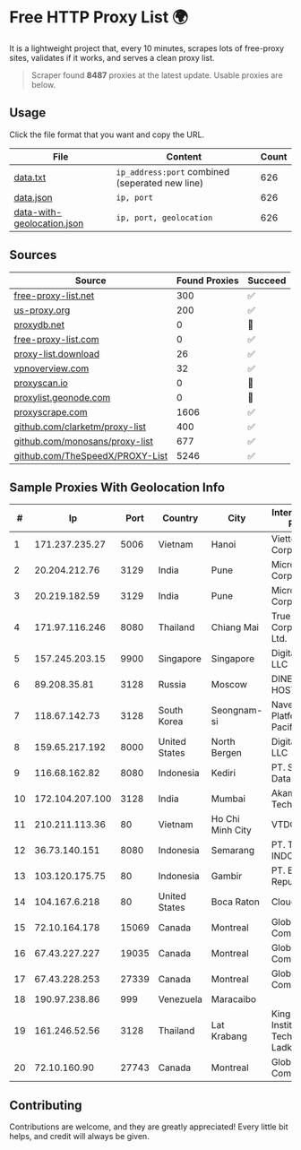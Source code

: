 
# Free HTTP Proxy List 🌍

It is a lightweight project that, every 10 minutes, scrapes lots of free-proxy sites, validates if it works, and serves a clean proxy list.


> Scraper found **8487** proxies at the latest update. Usable proxies are below.

## Usage

Click the file format that you want and copy the URL.


|File|Content|Count|
|----|-------|-----|
|[data.txt](https://raw.githubusercontent.com/themiralay/Proxy-List-World/master/data.txt)|`ip_address:port` combined (seperated new line)|626|
|[data.json](https://raw.githubusercontent.com/themiralay/Proxy-List-World/master/data.json)|`ip, port`|626|
|[data-with-geolocation.json](https://raw.githubusercontent.com/themiralay/Proxy-List-World/master/data-with-geolocation.json)|`ip, port, geolocation`|626|

## Sources

|Source|Found Proxies|Succeed|
|------|-------------|-------|
|[free-proxy-list.net](https://free-proxy-list.net)|300|✅|
|[us-proxy.org](https://www.us-proxy.org)|200|✅|
|[proxydb.net](http://proxydb.net)|0|🚫|
|[free-proxy-list.com](https://free-proxy-list.com/?page=&port=&type%5B%5D=http&type%5B%5D=https&up_time=0&search=Search)|0|✅|
|[proxy-list.download](https://www.proxy-list.download/HTTP)|26|✅|
|[vpnoverview.com](https://vpnoverview.com/privacy/anonymous-browsing/free-proxy-servers)|32|✅|
|[proxyscan.io](https://www.proxyscan.io)|0|🚫|
|[proxylist.geonode.com](https://proxylist.geonode.com/api/proxy-list?limit=300&page=1&sort_by=lastChecked&sort_type=desc&protocols=http,https)|0|🚫|
|[proxyscrape.com](https://api.proxyscrape.com/v2/?request=displayproxies&protocol=http&timeout=10000&country=all&ssl=all&anonymity=all)|1606|✅|
|[github.com/clarketm/proxy-list](https://raw.githubusercontent.com/clarketm/proxy-list/master/proxy-list-raw.txt)|400|✅|
|[github.com/monosans/proxy-list](https://raw.githubusercontent.com/monosans/proxy-list/main/proxies/http.txt)|677|✅|
|[github.com/TheSpeedX/PROXY-List](https://raw.githubusercontent.com/TheSpeedX/PROXY-List/master/http.txt)|5246|✅|


## Sample Proxies With Geolocation Info

|#|Ip|Port|Country|City|Internet Service Provider|
|-|--|----|-------|----|-------------------------|
|1|171.237.235.27|5006|Vietnam|Hanoi|Viettel Corporation|
|2|20.204.212.76|3129|India|Pune|Microsoft Corporation|
|3|20.219.182.59|3129|India|Pune|Microsoft Corporation|
|4|171.97.116.246|8080|Thailand|Chiang Mai|True Internet Corporation CO. Ltd.|
|5|157.245.203.15|9900|Singapore|Singapore|DigitalOcean, LLC|
|6|89.208.35.81|3128|Russia|Moscow|DINET-HOSTING|
|7|118.67.142.73|3128|South Korea|Seongnam-si|Naver Business Platform Asia Pacific Pte. Ltd.|
|8|159.65.217.192|8000|United States|North Bergen|DigitalOcean, LLC|
|9|116.68.162.82|8080|Indonesia|Kediri|PT. Sumber Data Indonesia|
|10|172.104.207.100|3128|India|Mumbai|Akamai Technologies|
|11|210.211.113.36|80|Vietnam|Ho Chi Minh City|VTDC|
|12|36.73.140.151|8080|Indonesia|Semarang|PT. TELKOM INDONESIA|
|13|103.120.175.75|80|Indonesia|Gambir|PT. Eka Mas Republik|
|14|104.167.6.218|80|United States|Boca Raton|Cloud South|
|15|72.10.164.178|15069|Canada|Montreal|GloboTech Communications|
|16|67.43.227.227|19035|Canada|Montreal|GloboTech Communications|
|17|67.43.228.253|27339|Canada|Montreal|GloboTech Communications|
|18|190.97.238.86|999|Venezuela|Maracaibo||
|19|161.246.52.56|3128|Thailand|Lat Krabang|King Mongkut's Institute of Technology Ladkrabang|
|20|72.10.160.90|27743|Canada|Montreal|GloboTech Communications|



## Contributing

Contributions are welcome, and they are greatly appreciated! Every
little bit helps, and credit will always be given.

